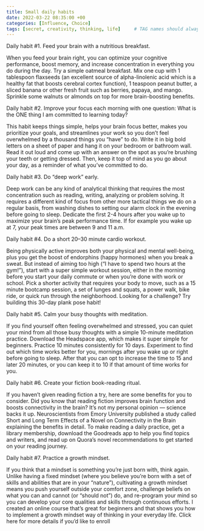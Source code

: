 ```yaml
---
title: Small daily habits
date: 2022-03-22 08:35:00 +00
categories: [Influence, Choice]
tags: [secret, creativity, thinking, life]     # TAG names should always be lowercase
---
```


Daily habit #1. Feed your brain with a nutritious breakfast.

When you feed your brain right, you can optimize your cognitive performance, boost memory, and increase concentration in everything you do during the day. Try a simple oatmeal breakfast. Mix one cup with 1 tablespoon flaxseeds (an excellent source of alpha-linolenic acid which is a healthy fat that boosts cerebral cortex function), 1 teaspoon peanut butter, a sliced banana or other fresh fruit such as berries, papaya, and mango. Sprinkle some walnuts or almonds on top for more brain-boosting benefits.

Daily habit #2. Improve your focus each morning with one question: What is the ONE thing I am committed to learning today?

This habit keeps things simple, helps your brain focus better, makes you prioritize your goals, and streamlines your work so you don’t feel overwhelmed by a thousand things you “have” to do. Write it in big bold letters on a sheet of paper and hang it on your bedroom or bathroom wall. Read it out loud and come up with an answer on the spot as you’re brushing your teeth or getting dressed. Then, keep it top of mind as you go about your day, as a reminder of what you’ve committed to do.

Daily habit #3. Do “deep work” early.

Deep work can be any kind of analytical thinking that requires the most concentration such as reading, writing, analyzing or problem solving. It requires a different kind of focus from other more tactical things we do on a regular basis, from washing dishes to setting our alarm clock in the evening before going to sleep. Dedicate the first 2-4 hours after you wake up to maximize your brain’s peak performance time. If for example you wake up at 7, your peak times are between 9 and 11 a.m.

Daily habit #4. Do a short 20–30 minute cardio workout.

Being physically active improves both your physical and mental well-being, plus you get the boost of endorphins (happy hormones) when you break a sweat. But instead of aiming too high (“I have to spend two hours at the gym!”), start with a super simple workout session, either in the morning before you start your daily commute or when you’re done with work or school. Pick a shorter activity that requires your body to move, such as a 15 minute bootcamp session, a set of lunges and squats, a power walk, bike ride, or quick run through the neighborhood. Looking for a challenge? Try building this 30-day plank pose habit!

Daily habit #5. Calm your busy thoughts with meditation.

If you find yourself often feeling overwhelmed and stressed, you can quiet your mind from all those busy thoughts with a simple 10-minute meditation practice. Download the Headspace app, which makes it super simple for beginners. Practice 10 minutes consistently for 10 days. Experiment to find out which time works better for you, mornings after you wake up or right before going to sleep. After that you can opt to increase the time to 15 and later 20 minutes, or you can keep it to 10 if that amount of time works for you.

Daily habit #6. Create your fiction book-reading ritual.

If you haven’t given reading fiction a try, here are some benefits for you to consider. Did you know that reading fiction improves brain function and boosts connectivity in the brain? It’s not my personal opinion — science backs it up. Neuroscientists from Emory University published a study called Short and Long Term Effects of a Novel on Connectivity in the Brain explaining the benefits in detail. To make reading a daily practice, get a library membership, download the Goodreads app to help you find topics and writers, and read up on Quora’s novel recommendations to get started on your reading journey.

Daily habit #7. Practice a growth mindset.

If you think that a mindset is something you’re just born with, think again. Unlike having a fixed mindset (where you believe you’re born with a set of skills and abilities that are in your “nature”), cultivating a growth mindset means you push yourself outside your comfort zone, challenge beliefs on what you can and cannot (or “should not”) do, and re-program your mind so you can develop your core qualities and skills through continuous efforts. I created an online course that’s great for beginners and that shows you how to implement a growth mindset way of thinking in your everyday life. Click here for more details if you’d like to enroll